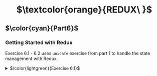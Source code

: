 <h1 align="center"> $\textcolor{orange}{REDUX\ }$
</h1>

## $\color{cyan}{Part6}$

### Getting Started with Redux

Exercise 6.1 - 6.2 uses `unicafe` exercise from part 1 to handle the state management with Redux.

<details>
<summary>
 $\color{lightgreen}{Exercise 6.1}$

 </summary>

Step 1
Using base project :

```
"git clone https://github.com/fullstack-hy2020/unicafe-redux.git"
```

next

`cd unicafe-redux `
// go to the directory of cloned repository and remove the git configuration

```
rm -rf .git
```

```

npm install
```

```
npm start
```

<details>
 <summary>
Step 1
</summary>
Testing the Reduce method.
Install deep-freeze to ensure reducer has been correctly define as an immutable function.

```
npm install --save-dev deep-freeze
```

### To run individual test file : -

```
run test file :
```

```
npm test -- reducer/counterReducer.test.js
```

### run specific test name or describe block name

- test name

```
npm test -- -t  "should return a proper initial state when called with undefined state"
```

- test describtion

```
  npm test -- -t 'unicafe reducer'
```

<details>
 <summary>
$\color{lightgreen}{Error}$
</summary>
At the moment of writing (28.1.2022) there is a mismatch between the version of a dependency jest-watch-typeahead that create-react-app and user-event are using. The problem is fixed by installing a specific version:

`npm install -D --exact jest-watch-typeahead@0.6.5`

</details>

Test result 

![unicafe-reduxtest](https://user-images.githubusercontent.com/67087939/216877500-a5aed3b6-f618-4573-bfe3-e9515a789347.png)

</details>
